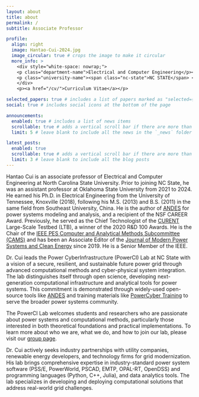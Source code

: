 ```yaml
---
layout: about
title: about
permalink: /
subtitle: Associate Professor

profile:
  align: right
  image: Hantao-Cui-2024.jpg
  image_circular: true # crops the image to make it circular
  more_info: >
    <div style="white-space: nowrap;">
    <p class="department-name">Electrical and Computer Engineering</p><br>
    <p class="university-name"><span class="nc-state">NC STATE</span> <span class="university">UNIVERSITY</span></p>
    </div>
    <p><a href="/cv/">Curriculum Vitae</a></p>

selected_papers: true # includes a list of papers marked as "selected={true}"
social: true # includes social icons at the bottom of the page

announcements:
  enabled: true # includes a list of news items
  scrollable: true # adds a vertical scroll bar if there are more than 3 news items
  limit: 5 # leave blank to include all the news in the `_news` folder

latest_posts:
  enabled: true
  scrollable: true # adds a vertical scroll bar if there are more than 3 new posts items
  limit: 3 # leave blank to include all the blog posts
---
```


Hantao Cui is an associate professor of Electrical and Computer Engineering at
North Carolina State University. Prior to joining NC State, he was an assistant
professor at Oklahoma State University from 2021 to 2024. He earned his Ph.D. in
Electrical Engineering from the University of Tennessee, Knoxville (2018),
following his M.S. (2013) and B.S. (2011) in the same field from Southeast
University, China. He is the author of [ANDES](https://github.com/curent/andes)
for power systems modeling and analysis, and a recipient of the NSF CAREER
Award. Previously, he served as the Chief Technologist of the
[CURENT](https://curent.utk.edu) Large-Scale Testbed (LTB), a winner of the 2020
R&D 100 Awards. He is the Chair of the [IEEE PES Computer and
Analytical Methods Subcommittee (CAMS)](https://cmte.ieee.org/pes-cams/) and has
been an Associate Editor of the [Journal of Modern Power Systems and Clean
Energy](http://www.mpce.info) since 2019. He is a Senior Member of the IEEE.

Dr. Cui leads the Power CyberInfrastructure (PowerCI) Lab at NC State with a
vision of a secure, resilient, and sustainable future power grid through
advanced computational methods and cyber-physical system integration. The lab
distinguishes itself through open science, developing next-generation
computational infrastructure and analytical tools for power systems. This
commitment is demonstrated through widely-used open-source tools like
[ANDES](https://docs.andes.app) and training materials like
[PowerCyber Training](https://powercybertraining.github.io) to serve the broader
power systems community. 

The PowerCI Lab welcomes students and researchers who are passionate about power
systems and computational methods, particularly those interested in both
theoretical foundations and practical implementations. To learn more about who
we are, what we do, and how to join our lab, please visit our [group page](/group/).

Dr. Cui actively seeks industry partnerships with utility companies, renewable
energy developers, and technology firms for grid modernization. His lab brings
comprehensive expertise in industry-standard power system software (PSS/E,
PowerWorld, PSCAD, EMTP, OPAL-RT, OpenDSS) and programming languages (Python,
C++, Julia), and data analytics tools. The lab specializes in developing and
deploying computational solutions that address real-world grid challenges.
